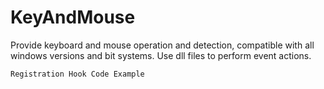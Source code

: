 # KeyAndMouse
Provide keyboard and mouse operation and detection, compatible with all windows versions and bit systems. Use dll files to perform event actions.
```C#
Registration Hook Code Example
